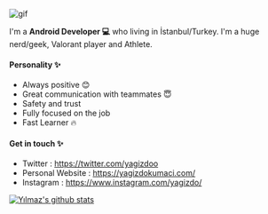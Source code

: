 ![gif](https://media.giphy.com/media/bcKmIWkUMCjVm/giphy.gif)

I'm a **Android Developer 💻** who living in İstanbul/Turkey. I'm a huge nerd/geek, Valorant player and Athlete.

#### Personality ✨
- Always positive 😊
- Great communication with teammates 😇
- Safety and trust
- Fully focused on the job 
- Fast Learner 🔥 


#### Get in touch ✨
- Twitter : https://twitter.com/yagizdoo
- Personal Website : https://yagizdokumaci.com/
- Instagram : https://www.instagram.com/yagizdo/

[![Yılmaz's github stats](https://github-readme-stats.vercel.app/api?username=yagizdo)](https://github.com/anuraghazra/github-readme-stats)
